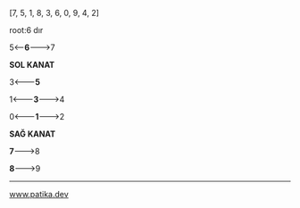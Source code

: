 [7, 5, 1, 8, 3, 6, 0, 9, 4, 2]

root:6 dır 

5<--**6**--->7

**SOL KANAT**

3<---**5**

1<---**3**--->4

0<---**1**--->2

**SAĞ KANAT**

**7**--->8

**8**--->9


---
www.patika.dev